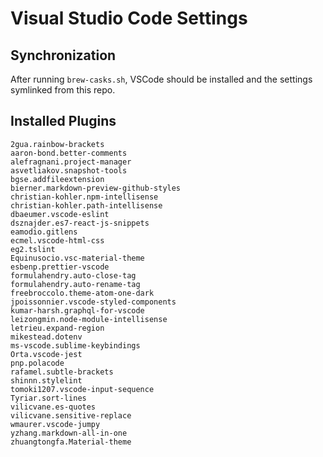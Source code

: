 # Visual Studio Code Settings

## Synchronization

After running `brew-casks.sh`, VSCode should be installed and the settings symlinked from this repo.

## Installed Plugins

```raw
2gua.rainbow-brackets
aaron-bond.better-comments
alefragnani.project-manager
asvetliakov.snapshot-tools
bgse.addfileextension
bierner.markdown-preview-github-styles
christian-kohler.npm-intellisense
christian-kohler.path-intellisense
dbaeumer.vscode-eslint
dsznajder.es7-react-js-snippets
eamodio.gitlens
ecmel.vscode-html-css
eg2.tslint
Equinusocio.vsc-material-theme
esbenp.prettier-vscode
formulahendry.auto-close-tag
formulahendry.auto-rename-tag
freebroccolo.theme-atom-one-dark
jpoissonnier.vscode-styled-components
kumar-harsh.graphql-for-vscode
leizongmin.node-module-intellisense
letrieu.expand-region
mikestead.dotenv
ms-vscode.sublime-keybindings
Orta.vscode-jest
pnp.polacode
rafamel.subtle-brackets
shinnn.stylelint
tomoki1207.vscode-input-sequence
Tyriar.sort-lines
vilicvane.es-quotes
vilicvane.sensitive-replace
wmaurer.vscode-jumpy
yzhang.markdown-all-in-one
zhuangtongfa.Material-theme
```
